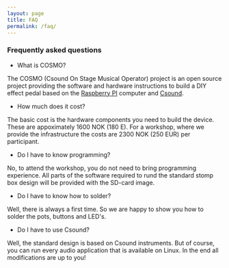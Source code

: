 ```yaml
---
layout: page
title: FAQ
permalink: /faq/
---
```


### Frequently asked questions

* What is COSMO?

The COSMO (Csound On Stage Musical Operator) project is an open source project providing the software and hardware instructions to build a DIY effect pedal based on the [Raspberry PI](https://www.raspberrypi.org) computer and [Csound](https://csound.com/).

* How much does it cost?

The basic cost is the hardware components you need to build the device. These are appoximately 1600 NOK (180 E). For a workshop, where we provide the infrastructure the costs are 2300 NOK (250 EUR) per participant. 

* Do I have to know programming?

No, to attend the workshop, you do not need to bring programming experience. All parts of the software required to rund the standard stomp box design will be provided with the SD-card image.

* Do I have to know how to solder?

Well, there is always a first time. So we are happy to show you how to solder the pots, buttons and LED's.

* Do I have to use Csound?

Well, the standard design is based on Csound instruments. But of course, you can run every audio application that is available on Linux. In the end all modifications are up to you!

